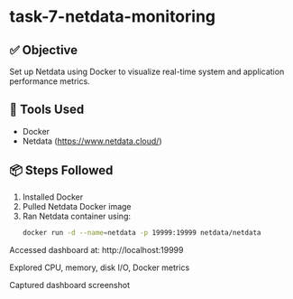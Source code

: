 # task-7-netdata-monitoring

## ✅ Objective
Set up Netdata using Docker to visualize real-time system and application performance metrics.

## 🔧 Tools Used
- Docker
- Netdata (https://www.netdata.cloud/)

## 📦 Steps Followed

1. Installed Docker
2. Pulled Netdata Docker image
3. Ran Netdata container using:
   ```bash
   docker run -d --name=netdata -p 19999:19999 netdata/netdata
Accessed dashboard at: http://localhost:19999

Explored CPU, memory, disk I/O, Docker metrics

Captured dashboard screenshot
